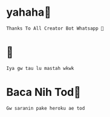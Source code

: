 # yahaha🗿
```
Thanks To All Creator Bot Whatsapp 🗿
````
# 🗿
``` 
Iya gw tau lu mastah wkwk
```
# Baca Nih Tod🗿
```
Gw saranin pake heroku ae tod
```

